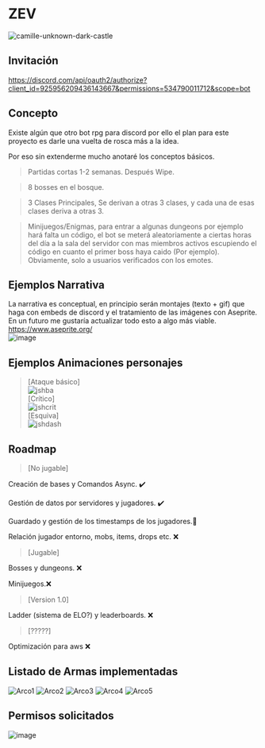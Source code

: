# ZEV


![camille-unknown-dark-castle](https://user-images.githubusercontent.com/55221433/148776357-c32475fd-0565-415c-a10a-9523388ca056.gif)

## **Invitación**
https://discord.com/api/oauth2/authorize?client_id=925956209436143667&permissions=534790011712&scope=bot




## **Concepto**

Existe algún que otro bot rpg para discord por ello el plan para este proyecto es darle una vuelta de rosca más a la idea.

Por eso sin extenderme mucho anotaré los conceptos básicos.

>Partidas cortas 1-2 semanas. Después Wipe.

>8 bosses en el bosque.

>3 Clases Principales, Se derivan a otras 3 clases, y cada una de esas clases deriva a otras 3.

>Minijuegos/Enigmas, para entrar a algunas dungeons por ejemplo hará falta un código, el bot se meterá aleatoriamente a ciertas 
horas del día a la sala del servidor con mas miembros activos escupiendo el código en cuanto el primer boss haya caido (Por 
ejemplo). Obviamente, solo a usuarios verificados con los emotes.


## **Ejemplos Narrativa**
La narrativa es conceptual, en principio serán montajes (texto + gif) que haga con embeds de discord y el tratamiento de las imágenes con Aseprite.<br> 
En un futuro me gustaría actualizar todo esto a algo más viable. <br>
https://www.aseprite.org/ <br>
![image](https://user-images.githubusercontent.com/55221433/149410554-eba85e0b-202c-4894-9fe8-d7cad219b320.png)


## **Ejemplos Animaciones personajes**
>[Ataque básico] <br>
>![jshba](https://user-images.githubusercontent.com/55221433/149081805-64b6e67f-e11a-48e8-a5c2-4b1b9b76f27b.gif) <br>
>[Crítico] <br>
>![jshcrit](https://user-images.githubusercontent.com/55221433/149082557-c3169c0b-029f-4492-ba0e-50c5dd5b7160.gif) <br>
>[Esquiva] <br>
>![jshdash](https://user-images.githubusercontent.com/55221433/149082815-45683caf-7195-40c0-9a9c-3b506c9f543d.gif) <br>


## **Roadmap**

>[No jugable]

Creación de bases y Comandos Async. ✔️

Gestión de datos por servidores y jugadores. ✔️

Guardado y gestión de los timestamps de los jugadores.🚧

Relación jugador entorno, mobs, items, drops etc. ❌

>[Jugable]

Bosses y dungeons. ❌

Minijuegos.❌

>[Version 1.0]

Ladder (sistema de ELO?) y leaderboards. ❌


>[?????]


Optimización para aws ❌

## **Listado de Armas implementadas**

![Arco1](https://user-images.githubusercontent.com/55221433/148049227-6388e6c9-8851-4308-9906-2cf42a1c1fe6.png)
![Arco2](https://user-images.githubusercontent.com/55221433/148049228-88d14f10-2434-4244-97d2-6111b341775d.png)
![Arco3](https://user-images.githubusercontent.com/55221433/148049229-bb819e7c-d950-4179-8713-fb85dfe7eb44.png)
![Arco4](https://user-images.githubusercontent.com/55221433/148049231-e65271a0-61a9-4da6-b485-aae23fb7215d.png)
![Arco5](https://user-images.githubusercontent.com/55221433/148049233-6000211f-17fc-4193-872b-c262209a7272.png)

## **Permisos solicitados**
![image](https://user-images.githubusercontent.com/55221433/148778927-8cf14330-6000-4951-8327-e7be7e4ce3ea.png)
